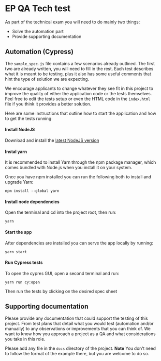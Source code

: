# EP QA Tech test

As part of the technical exam you will need to do mainly two things:
- Solve the automation part
- Provide supporting documentation

## Automation (Cypress)
The `sample_spec.js` file contains a few scenarios already outlined. The first two are already written, you will need to fill in the rest. Each test describes what it is meant to be testing, plus it also has some useful comments that hint the type of solution we are expecting.

We encourage applicants to change whatever they see fit in this project to improve the quality of either the application code or the tests themselves. Feel free to edit the tests setup or even the HTML code in the `index.html` file if you think it provides a better solution.

Here are some instructions that outline how to start the application and how to get the tests running:

#### Install NodeJS
Download and install the [latest NodeJS version](https://nodejs.org/en/)

#### Instal yarn
It is recommended to install Yarn through the npm package manager, which comes bundled with Node.js when you install it on your system.

Once you have npm installed you can run the following both to install and upgrade Yarn:

`npm install --global yarn`
#### Install node dependencies
Open the terminal and cd into the project root, then run:

`yarn`

#### Start the app
After dependencies are installed you can serve the app locally by running:

`yarn start`

#### Run Cypress tests
To open the cypres GUI, open a second terminal and run:

`yarn run cy:open`

Then run the tests by clicking on the desired spec sheet

## Supporting documentation

Please provide any documentation that could support the testing of this project. From test plans that detail what you would test (automation and/or manually) to any observations or improvements that you can think of. We want to know how you approach a project as a QA and what considerations you take in this role.

Please add any file in the `docs` directory of the project. **Note** You don't need to follow the format of the example there, but you are welcome to do so.